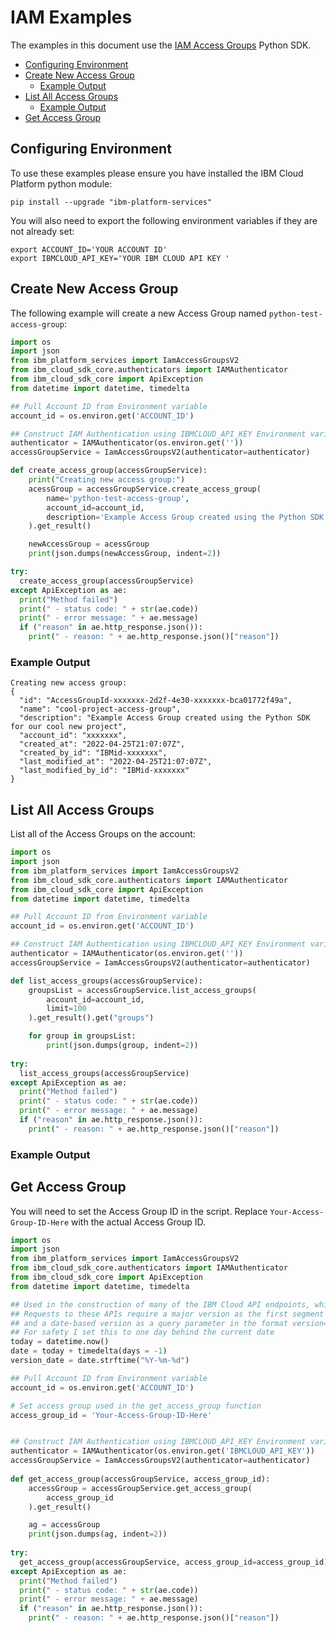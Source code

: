 # IAM Examples

The examples in this document use the [IAM Access Groups][access-groups] Python SDK.

* [Configuring Environment](#configuring-environment)
* [Create New Access Group](#create-new-access-group)
  * [Example Output](#example-output)
* [List All Access Groups](#list-all-access-groups)
  * [Example Output](#example-output-1)
* [Get Access Group](#get-access-group)

## Configuring Environment

To use these examples please ensure you have installed the IBM Cloud Platform python module:

```shell
pip install --upgrade "ibm-platform-services"
```

You will also need to export the following environment variables if they are not already set:

```shell
export ACCOUNT_ID='YOUR ACCOUNT ID'
export IBMCLOUD_API_KEY='YOUR IBM CLOUD API KEY ' 
```

## Create New Access Group

The following example will create a new Access Group named `python-test-access-group`:

```python
import os
import json
from ibm_platform_services import IamAccessGroupsV2
from ibm_cloud_sdk_core.authenticators import IAMAuthenticator
from ibm_cloud_sdk_core import ApiException
from datetime import datetime, timedelta

## Pull Account ID from Environment variable
account_id = os.environ.get('ACCOUNT_ID')

## Construct IAM Authentication using IBMCLOUD_API_KEY Environment variable
authenticator = IAMAuthenticator(os.environ.get(''))
accessGroupService = IamAccessGroupsV2(authenticator=authenticator)

def create_access_group(accessGroupService):
    print("Creating new access group:")
    acessGroup = accessGroupService.create_access_group(
        name='python-test-access-group',
        account_id=account_id,
        description='Example Access Group created using the Python SDK'
    ).get_result()

    newAccessGroup = acessGroup
    print(json.dumps(newAccessGroup, indent=2))

try:
  create_access_group(accessGroupService)
except ApiException as ae:
  print("Method failed")
  print(" - status code: " + str(ae.code))
  print(" - error message: " + ae.message)
  if ("reason" in ae.http_response.json()):
    print(" - reason: " + ae.http_response.json()["reason"])
```

### Example Output

```shell
Creating new access group:
{
  "id": "AccessGroupId-xxxxxxx-2d2f-4e30-xxxxxxx-bca01772f49a",
  "name": "cool-project-access-group",
  "description": "Example Access Group created using the Python SDK for our cool new project",
  "account_id": "xxxxxxx",
  "created_at": "2022-04-25T21:07:07Z",
  "created_by_id": "IBMid-xxxxxxx",
  "last_modified_at": "2022-04-25T21:07:07Z",
  "last_modified_by_id": "IBMid-xxxxxxx"
}
```

## List All Access Groups

List all of the Access Groups on the account:

```python
import os
import json
from ibm_platform_services import IamAccessGroupsV2
from ibm_cloud_sdk_core.authenticators import IAMAuthenticator
from ibm_cloud_sdk_core import ApiException
from datetime import datetime, timedelta

## Pull Account ID from Environment variable
account_id = os.environ.get('ACCOUNT_ID')

## Construct IAM Authentication using IBMCLOUD_API_KEY Environment variable
authenticator = IAMAuthenticator(os.environ.get(''))
accessGroupService = IamAccessGroupsV2(authenticator=authenticator)

def list_access_groups(accessGroupService):
    groupsList = accessGroupService.list_access_groups(
        account_id=account_id,
        limit=100
    ).get_result().get("groups")

    for group in groupsList:
        print(json.dumps(group, indent=2))
   
try:
  list_access_groups(accessGroupService)
except ApiException as ae:
  print("Method failed")
  print(" - status code: " + str(ae.code))
  print(" - error message: " + ae.message)
  if ("reason" in ae.http_response.json()):
    print(" - reason: " + ae.http_response.json()["reason"])
```

### Example Output

## Get Access Group

You will need to set the Access Group ID in the script. Replace `Your-Access-Group-ID-Here` with the actual Access Group ID.

```python
import os
import json
from ibm_platform_services import IamAccessGroupsV2
from ibm_cloud_sdk_core.authenticators import IAMAuthenticator
from ibm_cloud_sdk_core import ApiException
from datetime import datetime, timedelta

## Used in the construction of many of the IBM Cloud API endpoints, which can be versioned.
## Requests to these APIs require a major version as the first segment of the request path (ex. /v1/) 
## and a date-based version as a query parameter in the format version=YYYY-MM-DD
## For safety I set this to one day behind the current date 
today = datetime.now()
date = today + timedelta(days = -1)
version_date = date.strftime("%Y-%m-%d")

## Pull Account ID from Environment variable
account_id = os.environ.get('ACCOUNT_ID')

# Set access group used in the get_access_group function
access_group_id = 'Your-Access-Group-ID-Here'


## Construct IAM Authentication using IBMCLOUD_API_KEY Environment variable
authenticator = IAMAuthenticator(os.environ.get('IBMCLOUD_API_KEY'))
accessGroupService = IamAccessGroupsV2(authenticator=authenticator)
     
def get_access_group(accessGroupService, access_group_id):
    accessGroup = accessGroupService.get_access_group(
        access_group_id
    ).get_result()

    ag = accessGroup
    print(json.dumps(ag, indent=2))
  
try:
  get_access_group(accessGroupService, access_group_id=access_group_id)
except ApiException as ae:
  print("Method failed")
  print(" - status code: " + str(ae.code))
  print(" - error message: " + ae.message)
  if ("reason" in ae.http_response.json()):
    print(" - reason: " + ae.http_response.json()["reason"])
```

[access-groups]: https://cloud.ibm.com/apidocs/iam-access-groups?code=python
